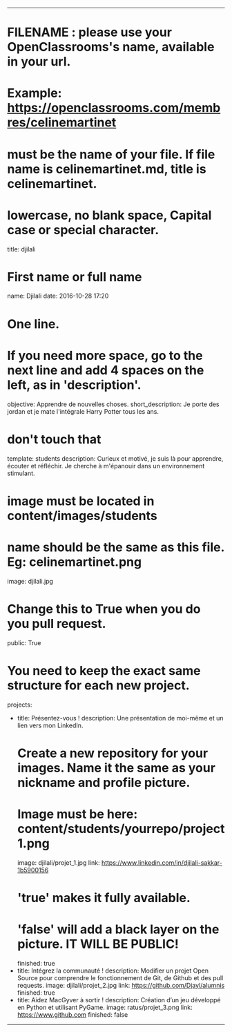 ---

# FILENAME : please use your OpenClassrooms's name, available in your url.
# Example: https://openclassrooms.com/membres/celinemartinet
# must be the name of your file. If file name is celinemartinet.md, title is celinemartinet.
# lowercase, no blank space, Capital case or special character.
title: djilali

# First name or full name
name: Djilali
date: 2016-10-28 17:20

# One line.
# If you need more space, go to the next line and add 4 spaces on the left, as in 'description'.
objective: Apprendre de nouvelles choses.
short_description: Je porte des jordan et je mate l'intégrale Harry Potter tous les ans.

# don't touch that
template: students
description:
    Curieux et motivé, je suis là pour apprendre, écouter et réfléchir. Je cherche à m'épanouir dans un environnement stimulant.

# image must be located in content/images/students
# name should be the same as this file. Eg: celinemartinet.png
image: djilali.jpg

# Change this to True when you do you pull request.
public: True

# You need to keep the exact same structure for each new project.
projects:
  - title: Présentez-vous !
    description: Une présentation de moi-même et un lien vers mon LinkedIn.
    # Create a new repository for your images. Name it the same as your nickname and profile picture.
    # Image must be here: content/students/yourrepo/project1.png
    image: djilali/projet_1.jpg
    link: https://www.linkedin.com/in/djilali-sakkar-1b5900156
    # 'true' makes it fully available.
    # 'false' will add a black layer on the picture. IT WILL BE PUBLIC!
    finished: true
  - title: Intégrez la communauté !
    description: Modifier un projet Open Source pour comprendre le fonctionnement de Git, de Github et des pull requests. 
    image: djilali/projet_2.jpg
    link: https://github.com/Djayl/alumnis
    finished: true
  - title: Aidez MacGyver à sortir !
    description: Création d’un jeu développé en Python et utilisant PyGame.
    image: ratus/projet_3.png
    link: https://www.github.com
    finished: false
---